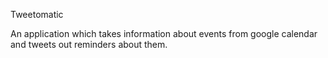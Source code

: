 Tweetomatic

An application which takes information about events from google calendar and
tweets out reminders about them.
